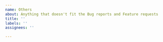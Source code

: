 ```yaml
---
name: Others
about: Anything that doesn't fit the Bug reports and Feature requests
title: ''
labels: ''
assignees: ''

---
```



